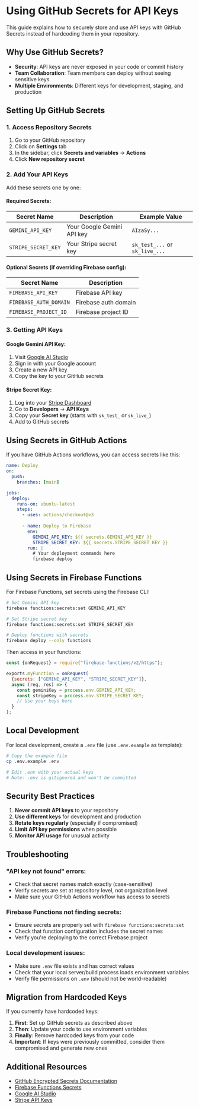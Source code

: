 # Using GitHub Secrets for API Keys

This guide explains how to securely store and use API keys with GitHub Secrets instead of hardcoding them in your repository.

## Why Use GitHub Secrets?

- **Security**: API keys are never exposed in your code or commit history
- **Team Collaboration**: Team members can deploy without seeing sensitive keys
- **Multiple Environments**: Different keys for development, staging, and production

## Setting Up GitHub Secrets

### 1. Access Repository Secrets

1. Go to your GitHub repository
2. Click on **Settings** tab
3. In the sidebar, click **Secrets and variables** → **Actions**
4. Click **New repository secret**

### 2. Add Your API Keys

Add these secrets one by one:

#### Required Secrets:

| Secret Name | Description | Example Value |
|-------------|-------------|---------------|
| `GEMINI_API_KEY` | Your Google Gemini API key | `AIzaSy...` |
| `STRIPE_SECRET_KEY` | Your Stripe secret key | `sk_test_...` or `sk_live_...` |

#### Optional Secrets (if overriding Firebase config):

| Secret Name | Description |
|-------------|-------------|
| `FIREBASE_API_KEY` | Firebase API key |
| `FIREBASE_AUTH_DOMAIN` | Firebase auth domain |
| `FIREBASE_PROJECT_ID` | Firebase project ID |

### 3. Getting API Keys

#### Google Gemini API Key:
1. Visit [Google AI Studio](https://makersuite.google.com/app/apikey)
2. Sign in with your Google account
3. Create a new API key
4. Copy the key to your GitHub secrets

#### Stripe Secret Key:
1. Log into your [Stripe Dashboard](https://dashboard.stripe.com/)
2. Go to **Developers** → **API Keys**
3. Copy your **Secret key** (starts with `sk_test_` or `sk_live_`)
4. Add to GitHub secrets

## Using Secrets in GitHub Actions

If you have GitHub Actions workflows, you can access secrets like this:

```yaml
name: Deploy
on:
  push:
    branches: [main]

jobs:
  deploy:
    runs-on: ubuntu-latest
    steps:
      - uses: actions/checkout@v3
      
      - name: Deploy to Firebase
        env:
          GEMINI_API_KEY: ${{ secrets.GEMINI_API_KEY }}
          STRIPE_SECRET_KEY: ${{ secrets.STRIPE_SECRET_KEY }}
        run: |
          # Your deployment commands here
          firebase deploy
```

## Using Secrets in Firebase Functions

For Firebase Functions, set secrets using the Firebase CLI:

```bash
# Set Gemini API key
firebase functions:secrets:set GEMINI_API_KEY

# Set Stripe secret key  
firebase functions:secrets:set STRIPE_SECRET_KEY

# Deploy functions with secrets
firebase deploy --only functions
```

Then access in your functions:

```javascript
const {onRequest} = require("firebase-functions/v2/https");

exports.myFunction = onRequest(
  {secrets: ["GEMINI_API_KEY", "STRIPE_SECRET_KEY"]},
  async (req, res) => {
    const geminiKey = process.env.GEMINI_API_KEY;
    const stripeKey = process.env.STRIPE_SECRET_KEY;
    // Use your keys here
  }
);
```

## Local Development

For local development, create a `.env` file (use `.env.example` as template):

```bash
# Copy the example file
cp .env.example .env

# Edit .env with your actual keys
# Note: .env is gitignored and won't be committed
```

## Security Best Practices

1. **Never commit API keys** to your repository
2. **Use different keys** for development and production
3. **Rotate keys regularly** (especially if compromised)
4. **Limit API key permissions** when possible
5. **Monitor API usage** for unusual activity

## Troubleshooting

### "API key not found" errors:
- Check that secret names match exactly (case-sensitive)
- Verify secrets are set at repository level, not organization level
- Make sure your GitHub Actions workflow has access to secrets

### Firebase Functions not finding secrets:
- Ensure secrets are properly set with `firebase functions:secrets:set`
- Check that function configuration includes the secret names
- Verify you're deploying to the correct Firebase project

### Local development issues:
- Make sure `.env` file exists and has correct values
- Check that your local server/build process loads environment variables
- Verify file permissions on `.env` (should not be world-readable)

## Migration from Hardcoded Keys

If you currently have hardcoded keys:

1. **First**: Set up GitHub secrets as described above
2. **Then**: Update your code to use environment variables
3. **Finally**: Remove hardcoded keys from your code
4. **Important**: If keys were previously committed, consider them compromised and generate new ones

## Additional Resources

- [GitHub Encrypted Secrets Documentation](https://docs.github.com/en/actions/security-guides/encrypted-secrets)
- [Firebase Functions Secrets](https://firebase.google.com/docs/functions/config-env#secret_manager)
- [Google AI Studio](https://makersuite.google.com/app/apikey)
- [Stripe API Keys](https://stripe.com/docs/keys)